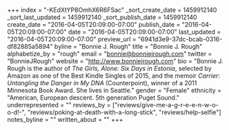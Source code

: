 +++
index = "-KEdXtYP8OmhX6R6FSac"
_sort_create_date = 1459912140
_sort_last_updated = 1459912140
_sort_publish_date = 1459912140
create_date = "2016-04-05T20:09:00-07:00"
publish_date = "2016-04-05T20:09:00-07:00"
date = "2016-04-05T20:09:00-07:00"
last_updated = "2016-04-05T20:09:00-07:00"
preview_url = "6941d3e9-37dc-bcab-0316-df82885a5894"
byline = "Bonnie J. Rough"
title = "Bonnie J. Rough"
alphabetize_by = "rough"
email = "bonnie@bonniejrough.com"
twitter = "BonnieJRough"
website = "http://www.bonniejrough.com"
bio = "Bonnie J. Rough is the author of _The Girls, Alone: Six Days in Estonia_, selected by Amazon as one of the Best Kindle Singles of 2015, and the memoir _Carrier: Untangling the Danger in My DNA_ (Counterpoint), winner of a 2011 Minnesota Book Award. She lives in Seattle."
gender = "Female"
ethnicity = "American, European descent. 5th generation Puget Sound."
underrepresented = ""
reviews_by = ["reviews/give-me-a-g-r-e-e-n-w-o-o-d!-", "reviews/poking-at-death-with-a-long-stick", "reviews/help-selfie"]
notes_byline = ""
written_about = ""
+++

